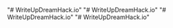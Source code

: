 "# WriteUpDreamHack.io" 
"# WriteUpDreamHack.io"  "# WriteUpDreamHack.io" 
"# WriteUpDreamHack.io" 
